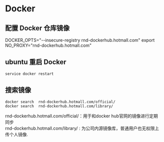 # Docker

## 配置 Docker 仓库镜像
DOCKER_OPTS="--insecure-registry rnd-dockerhub.hotmall.com"
export NO_PROXY="rnd-dockerhub.hotmall.com"

## ubuntu 重启 Docker

```shell
service docker restart
```

## 搜索镜像

```shell
docker search  rnd-dockerhub.hotmall.com/official/
docker search  rnd-dockerhub.hotmall.com/library/
```

rnd-dockerhub.hotmall.com/official/：用于和docker hub官网的镜像进行定期同步  
rnd-dockerhub.hotmall.com/library/ : 为公司内源镜像库，普通用户也无权限上传个人镜像.  
